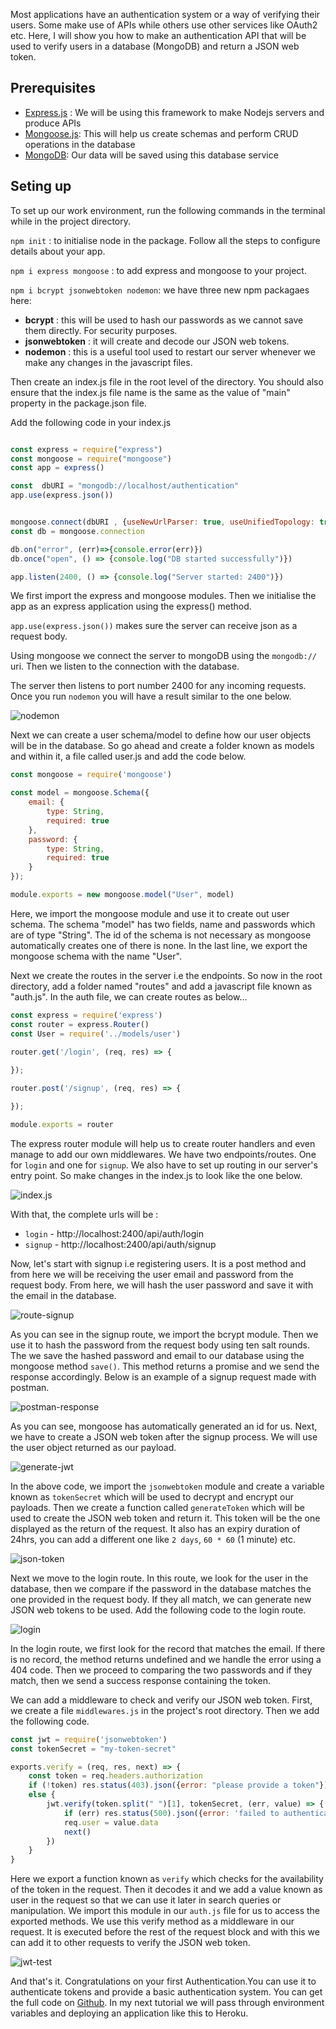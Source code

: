 Most applications have an authentication system or a way of verifying their users. Some make use of APIs while others use other services like OAuth2 etc. Here, I will show you how to make an authentication API that will be used to verify users in a database (MongoDB) and return a JSON web token.

## Prerequisites
* [Express.js](https://expressjs.com/) : We will be using this framework to make Nodejs servers and produce APIs
* [Mongoose.js](https://mongoosejs.com/): This will help us create schemas and perform CRUD operations in the database
* [MongoDB](https://www.mongodb.com/): Our data will be saved using this database service

## Seting up
To set up our work environment, run the following commands in the terminal while in the project directory. 

``` npm init ``` : to initialise node in the package. Follow all the steps to configure details about your app.

``` npm i express mongoose ``` : to add express and mongoose to your project.

``` npm i bcrypt jsonwebtoken nodemon ```: we have three new npm packagaes here:

- **bcrypt** : this will be used to hash our passwords as we cannot save them directly. For security purposes.
- **jsonwebtoken** : it will create and decode our JSON web tokens.
- **nodemon** : this is a useful tool used to restart our server whenever we make any changes in the javascript files.

Then create an index.js file in the root level of the directory. You should also ensure that the index.js file name is the same as the value of "main" property in the package.json file.

Add the following code in your index.js

```javascript

const express = require("express")
const mongoose = require("mongoose")
const app = express()

const  dbURI = "mongodb://localhost/authentication"
app.use(express.json())


mongoose.connect(dbURI , {useNewUrlParser: true, useUnifiedTopology: true})
const db = mongoose.connection

db.on("error", (err)=>{console.error(err)})
db.once("open", () => {console.log("DB started successfully")})

app.listen(2400, () => {console.log("Server started: 2400")})
```

We first import the express and mongoose modules. Then we initialise the app as an express application using the express() method. 

``app.use(express.json())`` makes sure the server can receive json as a request body.

Using mongoose we connect the server to mongoDB using the `mongodb://` uri. Then we listen to the connection with the database.

The server then listens to port number 2400 for any incoming requests. Once you run  ```nodemon``` you will have a result similar to the one below.

![nodemon](/engineering-education/node-authentication-api/nodemon.png)

Next we can create a user schema/model to define how our user objects will be in the database. So go ahead and create a folder known as models and within it, a file called user.js and add the code below.

```javascript
const mongoose = require('mongoose')

const model = mongoose.Schema({
    email: {
        type: String,
        required: true
    },
    password: {
        type: String,
        required: true
    }
});

module.exports = new mongoose.model("User", model)
```

Here, we import the mongoose module and use it to create out user schema. The schema "model" has two fields, name and passwords which are of type "String". The id of the schema is not necessary as mongoose automatically creates one of there is none. In the last line, we export the mongoose schema with the name "User". 

Next we create the routes in the server i.e the endpoints. So now in the root directory, add a folder named "routes" and add a javascript file known as "auth.js". In the auth file, we can create routes as below...

```javascript
const express = require('express')
const router = express.Router()
const User = require('../models/user')

router.get('/login', (req, res) => {
    
});

router.post('/signup', (req, res) => {

});

module.exports = router
```

The express router module will help us to create router handlers and even manage to add our own middlewares. We have two endpoints/routes. One for ```login``` and one for ```signup```. We also have to set up routing in our server's entry point. So make changes in the index.js to look like the one below.

![index.js](/engineering-education/node-authentication-api/app-router.png)

With that, the complete urls will be :
* ```login``` - http://localhost:2400/api/auth/login
* ```signup``` - http://localhost:2400/api/auth/signup

Now, let's start with signup i.e registering users. It is a post method and from here we will be receiving the user email and password from the request body. From here, we will hash the user password and save it with the email in the database.

![route-signup](/engineering-education/node-authentication-api/route-signup.png)

As you can see in the signup route, we import the bcrypt module. Then we use it to hash the password from the request body using ten salt rounds. The we save the hashed password and email to our database using the mongoose method ``save()``. This method returns a promise and we send the response accordingly. Below is an example of a signup request made with postman.

![postman-response](/engineering-education/node-authentication-api/postman-signup-1.png)

As you can see, mongoose has automatically generated an id for us. Next, we have to create a JSON web token after the signup process. We will use the user object returned as our payload. 

![generate-jwt](/engineering-education/node-authentication-api/jwt-generate.png)

In the above code, we import the `jsonwebtoken` module and create a variable known as `tokenSecret` which will be used to decrypt and encrypt our payloads. Then we create a function called `generateToken` which will be used to create the JSON web token and return it. This token will be the one displayed as the return of the request. It also has an expiry duration of 24hrs, you can add a different one like `2 days`, `60 * 60` (1 minute) etc.

![json-token](/engineering-education/node-authentication-api/json-token.png)

Next we move to the login route. In this route, we look for the user in the database, then we compare if the password in the database matches the one provided in the request body. If they all match, we can generate new JSON web tokens to be used. Add the following code to the login route.

![login](/engineering-education/node-authentication-api/login.png)

In the login route, we first look for the record that matches the email. If there is no record, the method returns undefined and we handle the error using a 404 code. Then we proceed to comparing the two passwords and if they match, then we send a success response containing the token. 

We can add a middleware to check and verify our JSON web token. First, we create a file `middlewares.js` in the project's root directory. Then we add the following code. 

```javascript
const jwt = require('jsonwebtoken')
const tokenSecret = "my-token-secret"

exports.verify = (req, res, next) => {
    const token = req.headers.authorization
    if (!token) res.status(403).json({error: "please provide a token"})
    else {
        jwt.verify(token.split(" ")[1], tokenSecret, (err, value) => {
            if (err) res.status(500).json({error: 'failed to authenticate token'})
            req.user = value.data
            next()
        })
    }
}
```

Here we export a function known as `verify` which checks for the availability of the token in the request. Then it decodes it and we add a value known as user in the request so that we can use it later in search queries or manipulation. We import this module in our `auth.js` file for us to access the exported methods. We use this verify method as a middleware in our request. It is executed before the rest of the request block and with this we can add it to other requests to verify the JSON web token. 

![jwt-test](/engineering-education/node-authentication-api/jwt-test.png)

And that's it. Congratulations on your first Authentication.You can use it to authenticate tokens and provide a basic authentication system. You can get the full code on [Github](https://github.com/LinusMuema/node-authentication-api). In my next tutorial we will pass through environment variables and deploying an application like this to Heroku. 